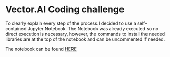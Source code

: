 # Vector.AI Coding challenge

To clearly explain every step of the process I decided to use a self-contained Jupyter Notebook. The Notebook was already executed so no direct execution is necessary, however, the commands to install the needed libraries are at the top of the notebook and can be uncommented if needed.

The notebook can be found [HERE](Vector.ai%20coding%20challenge.ipynb)